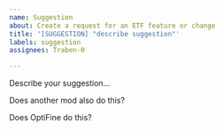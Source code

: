```yaml
---
name: Suggestion
about: Create a request for an ETF feature or change
title: '[SUGGESTION] "describe suggestion"'
labels: suggestion
assignees: Traben-0

---
```


Describe your suggestion...

Does another mod also do this?

Does OptiFine do this?
